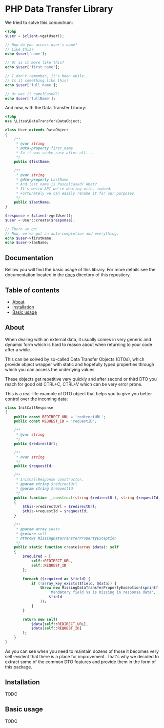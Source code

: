 # PHP Data Transfer Library

We tried to solve this conundrum:

```php
<?php
$user = $client->getUser();

// How do you access user's name?
// Like this?
echo $user['name'];

// Or is it more like this?
echo $user['first_name'];

// I don't remember, it's been while...
// Is it something like this?
echo $user['full_name'];

// Or was it camelCased?!
echo $user['fullName'];
```

And now, with the Data Transfer Library:

```php
<?php
use \Litea\DataTransfer\DataObject;

class User extends DataObject
{
    /**
     * @var string
     * @dto-property first_name
     * So it was snake_case after all...
     */
    public $fistName;

    /**
     * @var string
     * @dto-property LastName
     * And last name is PascalCased? What?
     * It's weird API we're dealing with, indeed.
     * Fortunately we can easily rename it for our purposes.
     */
    public $lastName;
}

$response = $client->getUser();
$user = User::create($response);

// There we go!
// Now, we've got an auto-completion and everything.
echo $user->firstName;
echo $user->lasName;
```

## Documentation

Bellow you will find the basic usage of this library. For more details see the
documentation located in the [docs](./docs/README.md) directory of this repository.

## Table of contents
- [About](#about)
- [Installation](#installation)
- [Basic usage](#basic-usage)

## About

When dealing with an external data, it usually comes in very generic and dynamic
form which is hard to reason about when returning to your code after a while.

This can be solved by so-called Data Transfer Objects (DTOs), which provide
object wrapper with static and hopefully typed properties through which you can
access the underlying values.

These objects get repetitive very quickly and after second or third DTO you reach
for good old CTRL+C, CTRL+V which can be very error prone.

This is a real-life example of DTO object that helps you to give you better control over the incoming data:

```php
class InitCallResponse
{
    public const REDIRECT_URL = 'redirectURL';
    public const REQUEST_ID = 'requestID';

    /**
     * @var string
     */
    public $redirectUrl;

    /**
     * @var string
     */
    public $requestId;

    /**
     * InitCallResponse constructor.
     * @param string $redirectUrl
     * @param string $requestId
     */
    public function __construct(string $redirectUrl, string $requestId)
    {
        $this->redirectUrl = $redirectUrl;
        $this->requestId = $requestId;
    }

    /**
     * @param array $data
     * @return self
     * @throws MissingDataTransferPropertyException
     */
    public static function create(array $data): self
    {
        $required = [
            self::REDIRECT_URL,
            self::REQUEST_ID
        ];

        foreach ($required as $field) {
            if (!array_key_exists($field, $data)) {
                throw new MissingDataTransferPropertyException(sprintf(
                    'Mandatory field %s is missing in response data',
                    $field
                ));
            }
        }

        return new self(
            $data[self::REDIRECT_URL],
            $data[self::REQUEST_ID]
        );
    }
}

```

As you can see when you need to maintain dozens of those it becomes very self-evident that
there is a place for improvement. That's why we decided to extract some of the common DTO features
and provide them in the form of this package.

## Installation

TODO

## Basic usage

TODO